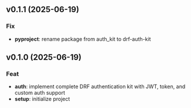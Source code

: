 ## v0.1.1 (2025-06-19)

### Fix

- **pyproject**: rename package from auth_kit to drf-auth-kit

## v0.1.0 (2025-06-19)

### Feat

- **auth**: implement complete DRF authentication kit with JWT, token, and custom auth support
- **setup**: initialize project
